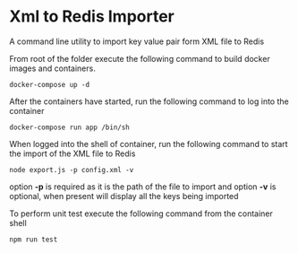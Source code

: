 # Xml to Redis Importer

A command line utility to import key value pair form XML file to Redis

From root of the folder execute the following command to build docker images and containers.
```
docker-compose up -d
```

After the containers have started, run the following command to log into the container
```
docker-compose run app /bin/sh
```

When logged into the shell of container, run the following command to start the import of the XML file to Redis
```
node export.js -p config.xml -v
```

option __-p__ is required as it is the path of the file to import and option __-v__ is optional, when present will display all the keys being imported

To perform unit test execute the following command from the container shell
```
npm run test
```
